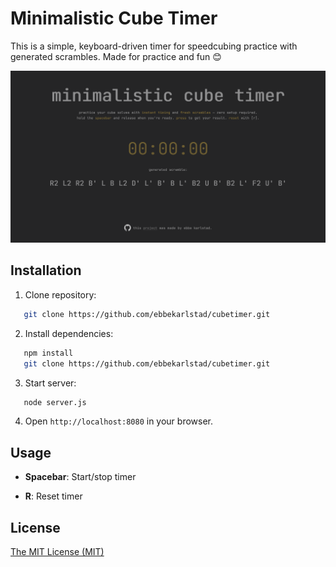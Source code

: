 # Minimalistic Cube Timer

This is a simple, keyboard-driven timer for speedcubing practice with generated scrambles. Made for practice and fun 😊

![Screenshot](public/img/screenshot.png)

## Installation
1. Clone repository:
```bash
   git clone https://github.com/ebbekarlstad/cubetimer.git
   ```
2.  Install dependencies:
```bash
   npm install
   git clone https://github.com/ebbekarlstad/cubetimer.git
   ```
3.  Start server:
```bash
   node server.js
   ```
    
4.  Open `http://localhost:8080` in your browser.
    

## Usage

-   **Spacebar**: Start/stop timer
    
-   **R**: Reset timer
    

## License
[The MIT License (MIT)](https://mit-license.org/)
